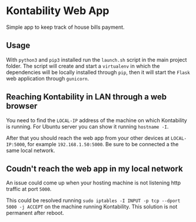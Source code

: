 # Kontability Web App
Simple app to keep track of house bills payment.

## Usage
With `python3` and `pip3` installed run the `launch.sh` script in the main project folder.
The script will create and start a `virtualenv` in which the dependencies will be locally installed through `pip`, then it will start the `Flask` web application through `gunicorn`.

## Reaching Kontability in LAN through a web browser
You need to find the `LOCAL-IP` address of the machine on which Kontability is running.
For Ubuntu server you can show it running `hostname -I`.

After that you should reach the web app from your other devices at `LOCAL-IP:5000`, for example `192.168.1.50:5000`.
Be sure to be connected a the same local network.

## Coudn't reach the web app in my local network
An issue could come up when your hosting machine is not listening http traffic at port `5000`.

This could be resolved running `sudo iptables -I INPUT -p tcp --dport 5000 -j ACCEPT` on the machine running Kontability.
This solution is not permanent after reboot.
